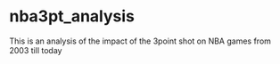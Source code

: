 # nba3pt_analysis
This is an analysis of the impact of the 3point shot on NBA games from 2003 till today
